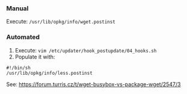 ### Manual

Execute: `/usr/lib/opkg/info/wget.postinst`

### Automated

1. Execute: `vim /etc/updater/hook_postupdate/04_hooks.sh`
2. Populate it with:

```
#!/bin/sh
/usr/lib/opkg/info/less.postinst
```

See: https://forum.turris.cz/t/wget-busybox-vs-package-wget/2547/3
